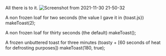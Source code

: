 All there is to it.
![Screenshot from 2021-11-30 21-50-32](https://user-images.githubusercontent.com/43517018/144126565-f9874a49-4f4c-4754-b6e7-7d84d05e5158.png)

A non frozen loaf for two seconds (the value I gave it in {toast.js})
makeToast(2);

A non frozen loaf for thirty seconds (the default)
makeToast();

A frozen unbuttered toast for three minutes (toasty + [60 seconds of heat for defrosting purposes])
makeToast(180, true);
